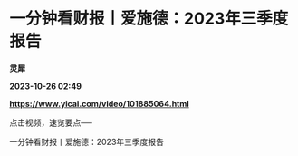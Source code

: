 # 一分钟看财报丨爱施德：2023年三季度报告
**灵犀**

**2023-10-26 02:49**

**https://www.yicai.com/video/101885064.html**

点击视频，速览要点──

一分钟看财报丨爱施德：2023年三季度报告